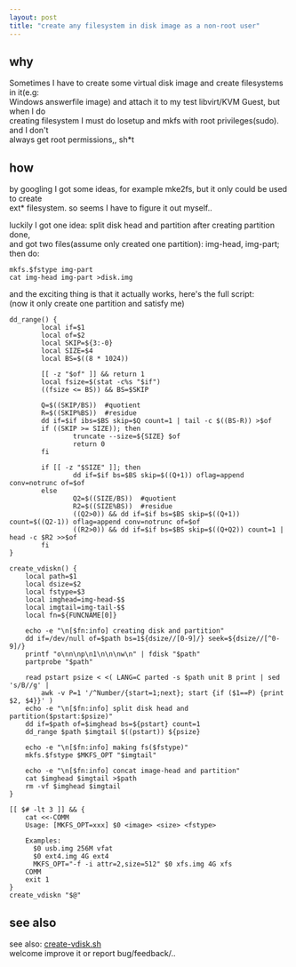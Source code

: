 ```yaml
---
layout: post
title: "create any filesystem in disk image as a non-root user"
---
```


## why
Sometimes I have to create some virtual disk image and create filesystems in it(e.g:  
Windows answerfile image) and attach it to my test libvirt/KVM Guest, but when I do  
creating filesystem I must do losetup and mkfs with root privileges(sudo). and I don't  
always get root permissions,, sh\*t  

## how
by googling I got some ideas, for example mke2fs, but it only could be used to create  
ext* filesystem. so seems I have to figure it out myself..  

luckily I got one idea: split disk head and partition after creating partition done,  
and got two files(assume only created one partition): img-head, img-part; then do:  
```
mkfs.$fstype img-part
cat img-head img-part >disk.img
```

and the exciting thing is that it actually works, here's the full script:  
(now it only create one partition and satisfy me)  
```
dd_range() {
        local if=$1
        local of=$2
        local SKIP=${3:-0}
        local SIZE=$4
        local BS=$((8 * 1024))

        [[ -z "$of" ]] && return 1
        local fsize=$(stat -c%s "$if")
        ((fsize <= BS)) && BS=$SKIP

        Q=$((SKIP/BS))  #quotient
        R=$((SKIP%BS))  #residue
        dd if=$if ibs=$BS skip=$Q count=1 | tail -c $((BS-R)) >$of
        if ((SKIP >= SIZE)); then
                truncate --size=${SIZE} $of
                return 0
        fi

        if [[ -z "$SIZE" ]]; then
                dd if=$if bs=$BS skip=$((Q+1)) oflag=append conv=notrunc of=$of
        else
                Q2=$((SIZE/BS))  #quotient
                R2=$((SIZE%BS))  #residue
                ((Q2>0)) && dd if=$if bs=$BS skip=$((Q+1)) count=$((Q2-1)) oflag=append conv=notrunc of=$of
                ((R2>0)) && dd if=$if bs=$BS skip=$((Q+Q2)) count=1 | head -c $R2 >>$of
        fi
}

create_vdiskn() {
	local path=$1
	local dsize=$2
	local fstype=$3
	local imghead=img-head-$$
	local imgtail=img-tail-$$
	local fn=${FUNCNAME[0]}

	echo -e "\n[$fn:info] creating disk and partition"
	dd if=/dev/null of=$path bs=1${dsize//[0-9]/} seek=${dsize//[^0-9]/}
	printf "o\nn\np\n1\n\n\nw\n" | fdisk "$path"
	partprobe "$path"

	read pstart psize < <( LANG=C parted -s $path unit B print | sed 's/B//g' |
		awk -v P=1 '/^Number/{start=1;next}; start {if ($1==P) {print $2, $4}}' )
	echo -e "\n[$fn:info] split disk head and partition($pstart:$psize)"
	dd if=$path of=$imghead bs=${pstart} count=1
	dd_range $path $imgtail $((pstart)) ${psize}

	echo -e "\n[$fn:info] making fs($fstype)"
	mkfs.$fstype $MKFS_OPT "$imgtail"

	echo -e "\n[$fn:info] concat image-head and partition"
	cat $imghead $imgtail >$path
	rm -vf $imghead $imgtail
}

[[ $# -lt 3 ]] && {
	cat <<-COMM
	Usage: [MKFS_OPT=xxx] $0 <image> <size> <fstype>

	Examples:
	  $0 usb.img 256M vfat
	  $0 ext4.img 4G ext4
	  MKFS_OPT="-f -i attr=2,size=512" $0 xfs.img 4G xfs
	COMM
	exit 1
}
create_vdiskn "$@"
```

## see also
see also: [create-vdisk.sh](https://github.com/tcler/kiss-vm-ns/blob/master/utils/create-vdisk.sh)  
welcome improve it or report bug/feedback/..
